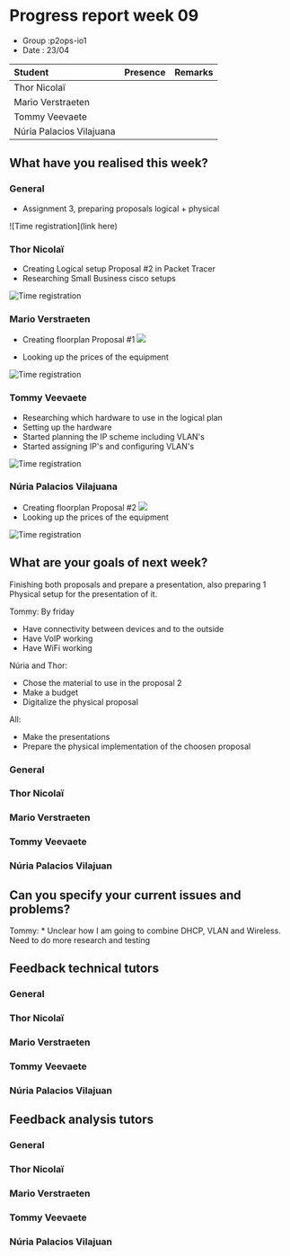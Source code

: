 # Progress report week 09

* Group :p2ops-io1
* Date  : 23/04

| Student  | Presence | Remarks |
| :---     | :---     | :---    |
| Thor Nicolaï |          |         |
| Mario Verstraeten |         |         |
| Tommy Veevaete |         |         |
| Núria Palacios Vilajuana |       |         |

## What have you realised this week?

### General

* Assignment 3, preparing proposals logical + physical   

![Time registration](link here)
### Thor Nicolaï

* Creating Logical setup Proposal #2 in Packet Tracer 
* Researching Small Business cisco setups

![Time registration]()
### Mario Verstraeten

* Creating floorplan Proposal #1
![](https://i.gyazo.com/8a2839da063c18e1f87cf9e1e162693e.png)

* Looking up the prices of the equipment 

![Time registration](https://i.gyazo.com/86ae5e122a3e1eaca818d8eb8fee324a.png)

### Tommy Veevaete

* Researching which hardware to use in the logical plan
* Setting up the hardware 
* Started planning the IP scheme including VLAN's
* Started assigning IP's and configuring VLAN's

![Time registration](https://i.imgur.com/1JUmFRr.png)

### Núria Palacios Vilajuana

* Creating floorplan Proposal #2
![](https://i.imgur.com/o4pXeVw.jpg)
 * Looking up the prices of the equipment 

![Time registration](https://imgur.com/a/VTAntEs)

## What are your goals of next week?

Finishing both proposals and prepare a presentation, also preparing 1 Physical setup for the presentation of it.

Tommy: By friday
* Have connectivity between devices and to the outside
* Have VoIP working
* Have WiFi working

Núria and Thor:
* Chose the material to use in the proposal 2
* Make a budget
* Digitalize the physical proposal

All: 
* Make the presentations
* Prepare the physical implementation of the choosen proposal
### General



### Thor Nicolaï
### Mario Verstraeten
### Tommy Veevaete
### Núria Palacios Vilajuan

## Can you specify your current issues and problems?
Tommy: * Unclear how I am going to combine DHCP, VLAN and Wireless. Need to do more research and testing

## Feedback technical tutors

### General


### Thor Nicolaï
### Mario Verstraeten
### Tommy Veevaete
### Núria Palacios Vilajuan

## Feedback analysis tutors

### General

### Thor Nicolaï
### Mario Verstraeten
### Tommy Veevaete
### Núria Palacios Vilajuan

